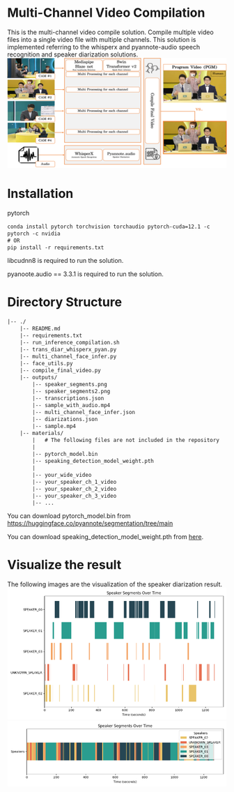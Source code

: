 # Multi-Channel Video Compilation

This is the multi-channel video compile solution.
Compile multiple video files into a single video file with multiple channels.
This solution is implemented referring to the whisperx and pyannote-audio speech recognition and speaker diarization solutions.
![Image description](figs/overall_fig.png)

# Installation
pytorch
```
conda install pytorch torchvision torchaudio pytorch-cuda=12.1 -c pytorch -c nvidia
# OR
pip install -r requirements.txt
```

libcudnn8 is required to run the solution. 

pyanoote.audio == 3.3.1 is required to run the solution.

# Directory Structure
```
|-- ./
    |-- README.md
    |-- requirements.txt
    |-- run_inference_compilation.sh
    |-- trans_diar_whisperx_pyan.py
    |-- multi_channel_face_infer.py
    |-- face_utils.py
    |-- compile_final_video.py
    |-- outputs/
        |-- speaker_segments.png
        |-- speaker_segments2.png
        |-- transcriptions.json
        |-- sample_with_audio.mp4
        |-- multi_channel_face_infer.json
        |-- diarizations.json
        |-- sample.mp4
    |-- materials/
        |   # The following files are not included in the repository
        |   
        |-- pytorch_model.bin
        |-- speaking_detection_model_weight.pth
        |
        |-- your_wide_video
        |-- your_speaker_ch_1_video
        |-- your_speaker_ch_2_video
        |-- your_speaker_ch_3_video
        |-- ...
```

You can download pytorch_model.bin from https://huggingface.co/pyannote/segmentation/tree/main

You can download speaking_detection_model_weight.pth from [here](https://drive.google.com/file/d/1dia_na1ci_B1fDfPX5fpJBbofDUvBF1L/view?usp=drive_link).

# Visualize the result

The following images are the visualization of the speaker diarization result.
![Image description](./figs/speaker_segments.png)
![Image description](./figs/speaker_segments2.png)

